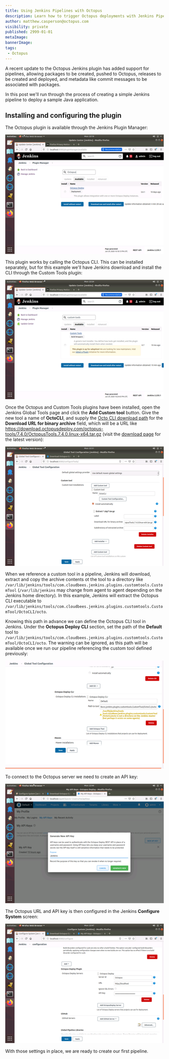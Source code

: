 ```yaml
---
title: Using Jenkins Pipelines with Octopus
description: Learn how to trigger Octopus deployments with Jenkins Pipelines
author: matthew.casperson@octopus.com
visibility: private
published: 2999-01-01
metaImage: 
bannerImage: 
tags:
 - Octopus
---
```


A recent update to the Octopus Jenkins plugin has added support for pipelines, allowing packages to be created, pushed to Octopus, releases to be created and deployed, and metadata like commit messages to be associated with packages.

In this post we'll run through the process of creating a simple Jenkins pipeline to deploy a sample Java application.

## Installing and configuring the plugin

The Octopus plugin is available through the Jenkins Plugin Manager:

![](plugin.png "width=500")

This plugin works by calling the Octopus CLI. This can be installed separately, but for this example we'll have Jenkins download and install the CLI through the Custom Tools plugin:

![](customtools.png "width=500")

Once the Octopus and Custom Tools plugins have been installed, open the Jenkins Global Tools page and click the **Add Custom tool** button. Give the new tool a name of **OctoCLI**, and supply the [Octo CLI download path](https://octopus.com/downloads/octopuscli#linux) for the **Download URL for binary archive** field, which will be a URL like https://download.octopusdeploy.com/octopus-tools/7.4.0/OctopusTools.7.4.0.linux-x64.tar.gz (visit the [download page](https://octopus.com/downloads/octopuscli#linux) for the latest version):

![](customtool.png "width=500")

When we reference a custom tool in a pipeline, Jenkins will download, extract and copy the archive contents ot the tool to a directory like `/var/lib/jenkins/tools/com.cloudbees.jenkins.plugins.customtools.CustomTool` (`/var/lib/jenkins` may change from agent to agent depending on the Jenkins home directory). In this example, Jenkins will extract the Octopus CLI executable to `/var/lib/jenkins/tools/com.cloudbees.jenkins.plugins.customtools.CustomTool/OctoCLI/octo`.

Knowing this path in advance we can define the Octopus CLI tool in Jenkins. Under the **Octopus Deploy CLI** section, set the path of the **Default** tool to `/var/lib/jenkins/tools/com.cloudbees.jenkins.plugins.customtools.CustomTool/OctoCLI/octo`. The warning can be ignored, as this path will be available once we run our pipeline referencing the custom tool defined previously:

![](octo.png "width=500")

To connect to the Octopus server we need to create an API key:

![](apikey.png "width=500")

The Octopus URL and API key is then configured in the Jenkins **Configure System** screen:

![](octopusdetails.png "width=500")

With those settings in place, we are ready to create our first pipeline.